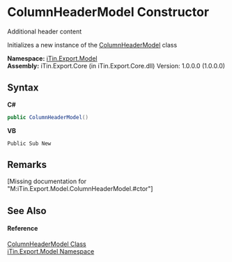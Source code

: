 # ColumnHeaderModel Constructor 
Additional header content 

Initializes a new instance of the <a href="39088cd3-4df2-992f-ff96-d33f8476cac9">ColumnHeaderModel</a> class

**Namespace:**&nbsp;<a href="ef57ffcc-e95e-b212-5a46-9aa6f5a3511f">iTin.Export.Model</a><br />**Assembly:**&nbsp;iTin.Export.Core (in iTin.Export.Core.dll) Version: 1.0.0.0 (1.0.0.0)

## Syntax

**C#**<br />
``` C#
public ColumnHeaderModel()
```

**VB**<br />
``` VB
Public Sub New
```


## Remarks
\[Missing <remarks> documentation for "M:iTin.Export.Model.ColumnHeaderModel.#ctor"\]

## See Also


#### Reference
<a href="39088cd3-4df2-992f-ff96-d33f8476cac9">ColumnHeaderModel Class</a><br /><a href="ef57ffcc-e95e-b212-5a46-9aa6f5a3511f">iTin.Export.Model Namespace</a><br />